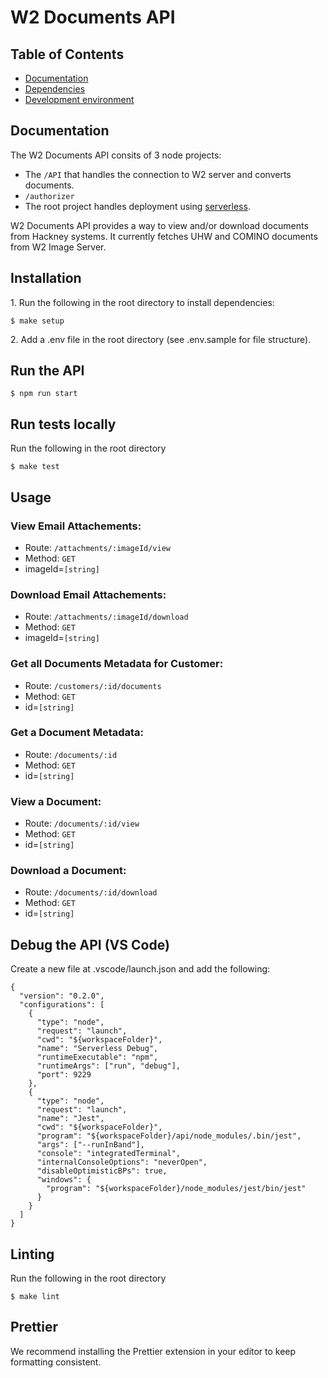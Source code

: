 # W2 Documents API

## Table of Contents

- [Documentation](#documentation)
- [Dependencies](#dependencies)
- [Development environment](#development-environment)

## Documentation

The W2 Documents API consits of 3 node projects:

- The `/API` that handles the connection to W2 server and converts documents.
- `/authorizer`
- The root project handles deployment using [serverless](https://serverless.com/).

W2 Documents API provides a way to view and/or download documents from Hackney systems.
It currently fetches UHW and COMINO documents from W2 Image Server.

## Installation

1\. Run the following in the root directory to install dependencies:

```
$ make setup
```

2\. Add a .env file in the root directory (see .env.sample for file structure).

## Run the API

```
$ npm run start
```

## Run tests locally

Run the following in the root directory

```
$ make test
```

## Usage

### View Email Attachements:

- Route: `/attachments/:imageId/view`
- Method: `GET`
- imageId=`[string]`

### Download Email Attachements:

- Route: `/attachments/:imageId/download`
- Method: `GET`
- imageId=`[string]`

### Get all Documents Metadata for Customer:

- Route: `/customers/:id/documents`
- Method: `GET`
- id=`[string]`

### Get a Document Metadata:

- Route: `/documents/:id`
- Method: `GET`
- id=`[string]`

### View a Document:

- Route: `/documents/:id/view`
- Method: `GET`
- id=`[string]`

### Download a Document:

- Route: `/documents/:id/download`
- Method: `GET`
- id=`[string]`

## Debug the API (VS Code)

Create a new file at .vscode/launch.json and add the following:

```
{
  "version": "0.2.0",
  "configurations": [
    {
      "type": "node",
      "request": "launch",
      "cwd": "${workspaceFolder}",
      "name": "Serverless Debug",
      "runtimeExecutable": "npm",
      "runtimeArgs": ["run", "debug"],
      "port": 9229
    },
    {
      "type": "node",
      "request": "launch",
      "name": "Jest",
      "cwd": "${workspaceFolder}",
      "program": "${workspaceFolder}/api/node_modules/.bin/jest",
      "args": ["--runInBand"],
      "console": "integratedTerminal",
      "internalConsoleOptions": "neverOpen",
      "disableOptimisticBPs": true,
      "windows": {
        "program": "${workspaceFolder}/node_modules/jest/bin/jest"
      }
    }
  ]
}
```

## Linting

Run the following in the root directory

```
$ make lint
```

## Prettier

We recommend installing the Prettier extension in your editor to keep formatting consistent.
